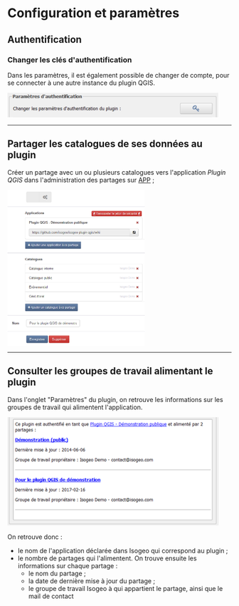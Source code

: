 # Configuration et paramètres

## Authentification

### Changer les clés d'authentification

Dans les paramètres, il est également possible de changer de compte, pour se connecter à une autre instance du plugin QGIS.

![](https://raw.githubusercontent.com/isogeo/isogeo-plugin-qgis/master/img/fr/settings_switch_api_fr.png "Changer les clés API du plugin")

---

## Partager les catalogues de ses données au plugin

Créer un partage avec un ou plusieurs catalogues vers l'application _Plugin QGIS_ dans l'administration des partages sur [APP](https://app.isogeo.com) ;

<img src="https://raw.githubusercontent.com/isogeo/isogeo-plugin-qgis/master/img/fr/app_share_toPlugin_fr.png" alt="Créer et configurer un partage" height="350" align="center" />

---

## Consulter les groupes de travail alimentant le plugin

Dans l'onglet "Paramètres" du plugin, on retrouve les informations sur les groupes de travail qui alimentent l'application.

![](https://raw.githubusercontent.com/isogeo/isogeo-plugin-qgis/master/img/fr/settings_shares_details_fr.png "Informations sur les partages dans les Paramètres")

On retrouve donc :

* le nom de l'application déclarée dans Isogeo qui correspond au plugin ;
* le nombre de partages qui l'alimentent. On trouve ensuite les informations sur chaque partage :
  * le nom du partage ;
  * la date de dernière mise à jour du partage ;
  * le groupe de travail Isogeo à qui appartient le partage, ainsi que le mail de contact



